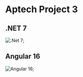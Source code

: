 # Aptech Project 3
## .NET 7
![.Net 7](https://devblogs.microsoft.com/dotnet/wp-content/uploads/sites/10/2022/11/Download-NET-7.png);

## Angular 16
![Angular 16](https://github.com/angular/angular/raw/main/aio/src/assets/images/logos/angular/angular_renaissance.png);
